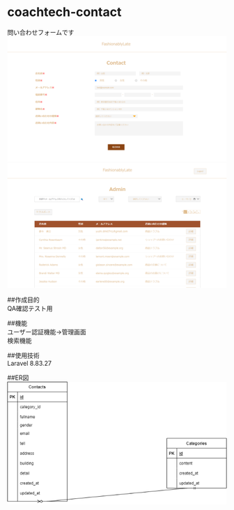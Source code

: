 # coachtech-contact
問い合わせフォームです<br>
![問い合わせ画面](index_image.png)<br>
![管理画面](admin_image.png)<br>

##作成目的<br>
QA確認テスト用

##機能<br>
ユーザー認証機能→管理画面<br>
検索機能<br>

##使用技術<br>
Laravel 8.83.27

##ER図<br>
![ER図](ER.drawio.png)
